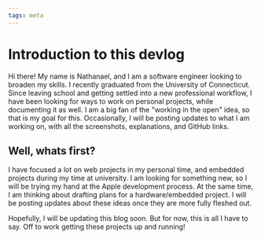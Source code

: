 ```yaml
---
tags: meta
---
```

# Introduction to this devlog
Hi there! My name is Nathanael, and I am a software engineer looking to broaden my skills. I recently graduated from the University of Connecticut. Since leaving school and getting settled into a new professional workflow, I have been looking for ways to work on personal projects, while documenting it as well. I am a big fan of the "working in the open" idea, so that is my goal for this. Occasionally, I will be posting updates to what I am working on, with all the screenshots, explanations, and GitHub links.


## Well, whats first?
I have focused a lot on web projects in my personal time, and embedded projects during my time at university. I am looking for something new, so I will be trying my hand at the Apple development process. At the same time, I am thinking about drafting plans for a hardware/embedded project. I will be posting updates about these ideas once they are more fully fleshed out. 

Hopefully, I will be updating this blog soon. But for now, this is all I have to say. Off to work getting these projects up and running!
